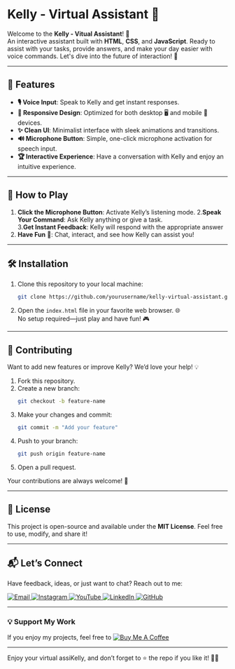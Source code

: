 

# Kelly - Virtual Assistant 🤖 

Welcome to the **Kelly - Vitual Assistant**! 🎉    
An interactive assistant built with **HTML**, **CSS**, and **JavaScript**. Ready to assist with your tasks, provide answers, and make your day easier with voice commands. Let's dive into the future of interaction! 🚀  

---

## 🌟 Features  
- **🎙️ Voice Input**: Speak to Kelly and get instant responses.    
- **🎨 Responsive Design**: Optimized for both desktop 🖥️ and mobile 📱 devices.  
- **✨ Clean UI**: Minimalist interface with sleek animations and transitions.
- **🔊 Microphone Button**: Simple, one-click microphone activation for speech input. 
- **🏆 Interactive Experience**: Have a conversation with Kelly and enjoy an intuitive experience. 

---

## 🚀 How to Play  
1. **Click the Microphone Button**: Activate Kelly’s listening mode. 
2.**Speak Your Command**: Ask Kelly anything or give a task.   
3.**Get Instant Feedback**: Kelly will respond with the appropriate answer
4.  **Have Fun** 🎊: Chat, interact, and see how Kelly can assist you!

---

## 🛠️ Installation  

1. Clone this repository to your local machine:  
   ```bash  
   git clone https://github.com/yourusername/kelly-virtual-assistant.git  
   ```  

2. Open the `index.html` file in your favorite web browser. 🌐  
   No setup required—just play and have fun! 🎮  

---

## 🤝 Contributing  

Want to add new features or improve Kelly? We’d love your help! 💡  
1. Fork this repository.  
2. Create a new branch:  
   ```bash  
   git checkout -b feature-name  
   ```  
3. Make your changes and commit:  
   ```bash  
   git commit -m "Add your feature"  
   ```  
4. Push to your branch:  
   ```bash  
   git push origin feature-name  
   ```  
5. Open a pull request.  

Your contributions are always welcome! 🌟  

---

## 📜 License  

This project is open-source and available under the **MIT License**. Feel free to use, modify, and share it!  

---

## 📬 Let’s Connect  

Have feedback, ideas, or just want to chat? Reach out to me:  
<div>
  <a href="mailto:onlykelvin06@gmail.com">
    <img src="https://img.shields.io/badge/Email-4285F4?style=for-the-badge&logo=gmail&logoColor=white" alt="Email" />
  </a>
  <a href="https://www.instagram.com/_.yo.kelvin/">
    <img src="https://img.shields.io/badge/Instagram-E4405F?style=for-the-badge&logo=instagram&logoColor=white" alt="Instagram" />
  </a>
  <a href="https://www.youtube.com/@TechTutor_Tv?sub_confirmation=1">
    <img src="https://img.shields.io/badge/YouTube-FF0000?style=for-the-badge&logo=youtube&logoColor=white" alt="YouTube" />
  </a>
  <a href = "https://www.linkedin.com/in/kelvin-agyare-yeboah-6728a7301?utm_source=share&utm_campaign=share_via&utm_content=profile&utm_medium=android_app">
    <img src="https://img.shields.io/badge/LinkedIn-0077B5?style=for-the-badge&logo=linkedin&logoColor=white" alt="LinkedIn" />
  </a>
  <a href="https://github.com/KelvCodes">
    <img src="https://img.shields.io/badge/GitHub-181717?style=for-the-badge&logo=github&logoColor=white" alt="GitHub" />
  </a>
</div>    
 
---

### 💡 Support My Work  
If you enjoy my projects, feel free to [![Buy Me A Coffee](https://img.shields.io/badge/Buy%20Me%20A%20Coffee-%F0%9F%8C%8D-yellow?style=for-the-badge&logo=buy-me-a-coffee&logoColor=black)](https://www.buymeacoffee.com/kelvcodes) 

---
Enjoy your virtual assiKelly, and don’t forget to ⭐ the repo if you like it! 🥳✨  





